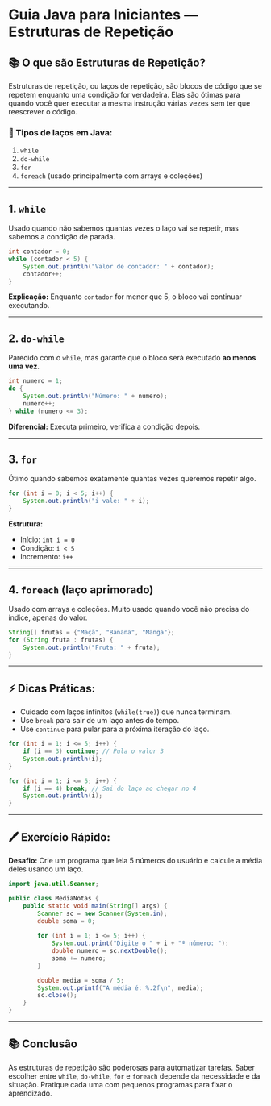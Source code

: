 # Guia Java para Iniciantes — Estruturas de Repetição

## 📚 O que são Estruturas de Repetição?

Estruturas de repetição, ou laços de repetição, são blocos de código que se repetem enquanto uma condição for verdadeira. Elas são ótimas para quando você quer executar a mesma instrução várias vezes sem ter que reescrever o código.

### 🔄 Tipos de laços em Java:

1. `while`
2. `do-while`
3. `for`
4. `foreach` (usado principalmente com arrays e coleções)

---

## 1. `while`

Usado quando não sabemos quantas vezes o laço vai se repetir, mas sabemos a condição de parada.

```java
int contador = 0;
while (contador < 5) {
    System.out.println("Valor de contador: " + contador);
    contador++;
}
```

**Explicação:** Enquanto `contador` for menor que 5, o bloco vai continuar executando.

---

## 2. `do-while`

Parecido com o `while`, mas garante que o bloco será executado **ao menos uma vez**.

```java
int numero = 1;
do {
    System.out.println("Número: " + numero);
    numero++;
} while (numero <= 3);
```

**Diferencial:** Executa primeiro, verifica a condição depois.

---

## 3. `for`

Ótimo quando sabemos exatamente quantas vezes queremos repetir algo.

```java
for (int i = 0; i < 5; i++) {
    System.out.println("i vale: " + i);
}
```

**Estrutura:**

* Início: `int i = 0`
* Condição: `i < 5`
* Incremento: `i++`

---

## 4. `foreach` (laço aprimorado)

Usado com arrays e coleções. Muito usado quando você não precisa do índice, apenas do valor.

```java
String[] frutas = {"Maçã", "Banana", "Manga"};
for (String fruta : frutas) {
    System.out.println("Fruta: " + fruta);
}
```

---

## ⚡ Dicas Práticas:

* Cuidado com laços infinitos (`while(true)`) que nunca terminam.
* Use `break` para sair de um laço antes do tempo.
* Use `continue` para pular para a próxima iteração do laço.

```java
for (int i = 1; i <= 5; i++) {
    if (i == 3) continue; // Pula o valor 3
    System.out.println(i);
}
```

```java
for (int i = 1; i <= 5; i++) {
    if (i == 4) break; // Sai do laço ao chegar no 4
    System.out.println(i);
}
```

---

## 🖊️ Exercício Rápido:

**Desafio:** Crie um programa que leia 5 números do usuário e calcule a média deles usando um laço.

```java
import java.util.Scanner;

public class MediaNotas {
    public static void main(String[] args) {
        Scanner sc = new Scanner(System.in);
        double soma = 0;
        
        for (int i = 1; i <= 5; i++) {
            System.out.print("Digite o " + i + "º número: ");
            double numero = sc.nextDouble();
            soma += numero;
        }

        double media = soma / 5;
        System.out.printf("A média é: %.2f\n", media);
        sc.close();
    }
}
```

---

## 📚 Conclusão

As estruturas de repetição são poderosas para automatizar tarefas. Saber escolher entre `while`, `do-while`, `for` e `foreach` depende da necessidade e da situação. Pratique cada uma com pequenos programas para fixar o aprendizado.
